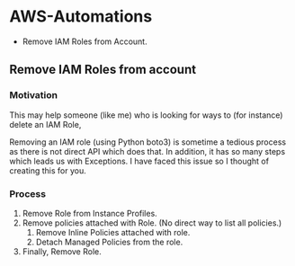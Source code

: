 # AWS-Automations
- Remove IAM Roles from Account.

## Remove IAM Roles from account

### Motivation

This may help someone (like me) who is looking for ways to (for instance) delete an IAM Role, 

Removing an IAM role (using Python boto3) is sometime a tedious process as there is not direct API which does that. In addition, it has so many steps which leads us with Exceptions. 
I have faced this issue so I thought of creating this for you.

### Process

1. Remove Role from Instance Profiles.
2. Remove policies attached with Role. (No direct way to list all policies.)
    1. Remove Inline Policies attached with role.
    2. Detach Managed Policies from the role.
3. Finally, Remove Role.
